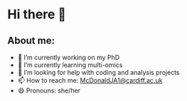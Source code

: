 # Hi there 👋
## About me:
- 🔭 I’m currently working on my PhD
- 🌱 I’m currently learning multi-omics
- 🤔 I’m looking for help with coding and analysis projects
- 📫 How to reach me: McDonaldJA1@cardiff.ac.uk
- 😄 Pronouns: she/her
